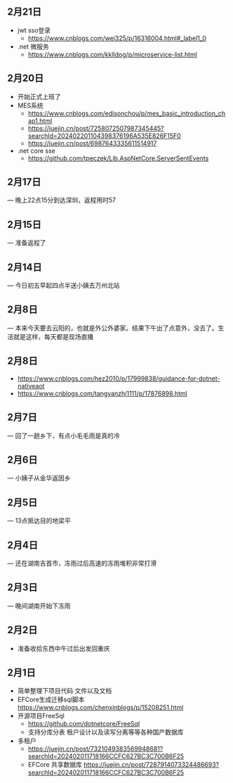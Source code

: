 ## 2月21日
- jwt sso登录
  - https://www.cnblogs.com/wei325/p/16316004.html#_label1_0
- .net 微服务
  - https://www.cnblogs.com/kklldog/p/microservice-list.html
## 2月20日
- 开始正式上班了
- MES系统
  - https://www.cnblogs.com/edisonchou/p/mes_basic_introduction_chap1.html
  - https://juejin.cn/post/7258072507987345445?searchId=202402201104398376196A535E826F15F0
  - https://juejin.cn/post/6987643335611514917
- .net core sse
  - https://github.com/tpeczek/Lib.AspNetCore.ServerSentEvents
## 2月17日
— 晚上22点15分到达深圳，返程用时57
## 2月15日
— 准备返程了
## 2月14日
— 今日初五早起四点半送小姨去万州北站
## 2月8日
— 本来今天要去云阳的，也就是外公外婆家。结果下午出了点意外，没去了。生活就是这样，每天都是现场直播
## 2月8日
- https://www.cnblogs.com/hez2010/p/17999838/guidance-for-dotnet-nativeaot
- https://www.cnblogs.com/tangyanzhi1111/p/17876898.html
## 2月7日
— 回了一趟乡下，有点小毛毛雨是真的冷
## 2月6日
— 小姨子从金华返因乡
## 2月5日
— 13点抵达目的地梁平
## 2月4日
— 还在湖南吉首市，冻雨过后高速的冻雨堆积非常打滑
## 2月3日
— 晚间湖南开始下冻雨
## 2月2日
- 准备收拾东西中午过后出发回重庆
## 2月1日
- 简单整理下项目代码 文件以及文档
- EFCore生成迁移sql脚本 https://www.cnblogs.com/chenxinblogs/p/15208251.html
- 开源项目FreeSql
  -  https://github.com/dotnetcore/FreeSql
  -  支持分库分表 租户设计以及读写分离等等各种国产数据库
- 多租户
  - https://juejin.cn/post/7321049383569948681?searchId=202402011718166CCFC627BC3C700B6F25
  - EFCore 共享数据库 https://juejin.cn/post/7287914073324486693?searchId=202402011718166CCFC627BC3C700B6F25
